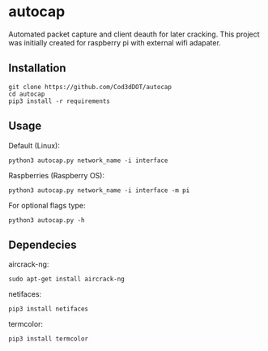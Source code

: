 # autocap
 Automated packet capture and client deauth for later cracking.
 This project was initially created for raspberry pi with external wifi adapater.
## Installation
 ```
 git clone https://github.com/Cod3dDOT/autocap
 cd autocap
 pip3 install -r requirements
 ```
## Usage
 Default (Linux):
 ```
 python3 autocap.py network_name -i interface
 ```
 Raspberries (Raspberry OS):
 ```
 python3 autocap.py network_name -i interface -m pi
 ```
 For optional flags type:
 ```
 python3 autocap.py -h
 ```
## Dependecies
 aircrack-ng:
 ```
 sudo apt-get install aircrack-ng
 ```
 netifaces:
 ```
 pip3 install netifaces
 ```
 termcolor:
 ```
 pip3 install termcolor
 ```